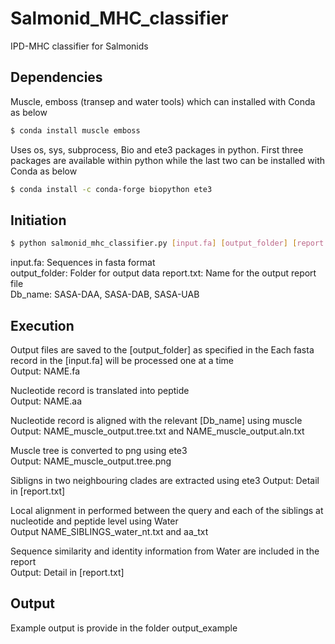 # Salmonid_MHC_classifier
IPD-MHC classifier for Salmonids


## Dependencies
Muscle, emboss (transep and water tools) which can installed with Conda as below
```bash
$ conda install muscle emboss
```

Uses os, sys, subprocess, Bio and ete3 packages in python.
First three packages are available within python while the last two can be installed with Conda as below
```bash
$ conda install -c conda-forge biopython ete3 
```

## Initiation
```bash
$ python salmonid_mhc_classifier.py [input.fa] [output_folder] [report.txt] [Db_name]
```  

input.fa: Sequences in fasta format  
output_folder: Folder for output data
report.txt: Name for the output report file  
Db_name: SASA-DAA, SASA-DAB, SASA-UAB  

## Execution
Output files are saved to the [output_folder] as specified in the 
Each fasta record in the [input.fa] will be processed one at a time  
  Output: NAME.fa  
  
Nucleotide record is translated into peptide  
  Output: NAME.aa  
  
Nucleotide record is aligned with the relevant [Db_name] using muscle  
  Output: NAME_muscle_output.tree.txt and NAME_muscle_output.aln.txt  
  
Muscle tree is converted to png using ete3  
  Output: NAME_muscle_output.tree.png  
  
Sibligns in two neighbouring clades are extracted using ete3
  Output: Detail in [report.txt]  
  
Local alignment in performed between the query and each of the siblings at nucleotide and peptide level using Water  
  Output NAME_SIBLINGS_water_nt.txt and aa_txt  
  
Sequence similarity and identity information from Water are included in the report  
  Output: Detail in [report.txt]  
  
## Output
Example output is provide in the folder output_example
